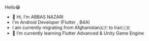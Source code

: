 Hello😁
- 👋 Hi, I’m ABBAS NAZARI
- I'm Android Developer (Flutter , B4A)
- I am currently migrating from Afghanistan🇦🇫 to Iran🇮🇷
- 🌱 I’m currently learning Flutter Advanced & Unity Game Engine

<!---
abbasnazari-0/abbasnazari-0 is a ✨ special ✨ repository because its `README.md` (this file) appears on your GitHub profile.
You can click the Preview link to take a look at your changes.
--->
